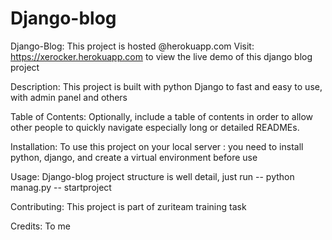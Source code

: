 # Django-blog
Django-Blog:
This project is hosted @herokuapp.com
Visit: https://xerocker.herokuapp.com to view the live demo of this django blog project

Description: This project is built with python Django to fast and easy to use, with admin panel and others

Table of Contents: Optionally, include a table of contents in order to allow other people to quickly navigate especially long or detailed READMEs.

Installation: 
To use this project on your local server :
you need to install python, django, and create a virtual environment before use

Usage: 
Django-blog project structure is well detail, just run -- python manag.py -- startproject

Contributing:
This project is part of zuriteam training task

Credits: 
To me

